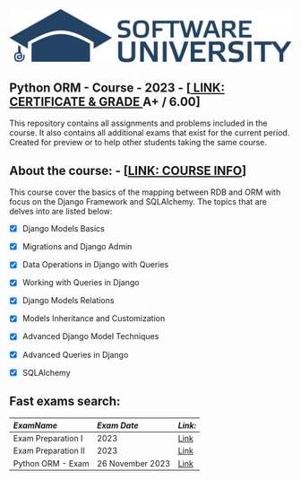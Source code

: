 [![SoftUni-Logo](https://raw.githubusercontent.com/Devihem/SoftUni_Solutions_Python_OOP/master/Softuni_logo_trasparent-1536x291.png)](https://softuni.bg/curriculum)

## Python ORM - Course - 2023      - [[ LINK: CERTIFICATE & GRADE ](https://softuni.bg/certificates/details/194001/77a5c7f9)  A+ / 6.00]

  This repository contains all assignments and problems included in the course. It also contains all additional exams that exist for the current period. Created for preview or to help other students taking the same course.

## About the course: - [[LINK: COURSE INFO](https://softuni.bg/courses/python-orm)]

This course cover the basics of the mapping between RDB and ORM with focus on the Django Framework and SQLAlchemy.
The topics that are delves into are listed below:

- [x] Django Models Basics
- [x] Migrations and Django Admin
- [x] Data Operations in Django with Queries
- [x] Working with Queries in Django
- [X] Django Models Relations
- [X] Models Inheritance and Customization
- [X] Advanced Django Model Techniques
- [X] Advanced Queries in Django
- [X] SQLAlchemy





## Fast exams search:

| *ExamName*             | *Exam Date*      | *Link:*                                                                                   |
|:-----------------------|:-----------------|:---------------------------------------------------------------------------------------|
| Exam Preparation I     | 2023             | [Link](https://github.com/Devihem/SoftUni_Solutions_Python_Django_ORM/tree/master/0%20all_exams/exam_I)    |
| Exam Preparation II    | 2023             | [Link](https://github.com/Devihem/SoftUni_Solutions_Python_Django_ORM/tree/master/0%20all_exams/exam_II) |
| Python ORM - Exam      | 26 November 2023 | [Link](https://github.com/Devihem/SoftUni_Solutions_Python_Django_ORM/tree/master/0%20all_exams/Python%20ORM%20Regular%20Exam%20-%2026%20November%202023)    |

